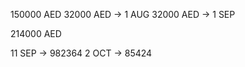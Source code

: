 150000 AED
 32000 AED -> 1 AUG
 32000  AED -> 1 SEP
 
214000 AED 


11 SEP -> 982364
2 OCT -> 85424

 